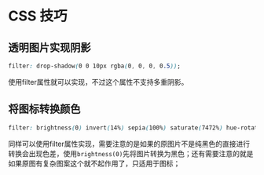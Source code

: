 # CSS 技巧

## 透明图片实现阴影

```css
filter: drop-shadow(0 0 10px rgba(0, 0, 0, 0.5));
```

使用filter属性就可以实现，不过这个属性不支持多重阴影。

## 将图标转换颜色

```css
filter: brightness(0) invert(14%) sepia(100%) saturate(7472%) hue-rotate(345deg) brightness(102%) contrast(104%);
```

同样可以使用filter属性实现，需要注意的是如果的原图片不是纯黑色的直接进行转换会出现色差，使用`brightness(0)`先将图片转换为黑色；还有需要注意的就是如果原图有复杂图案这个就不起作用了，只适用于图标；

